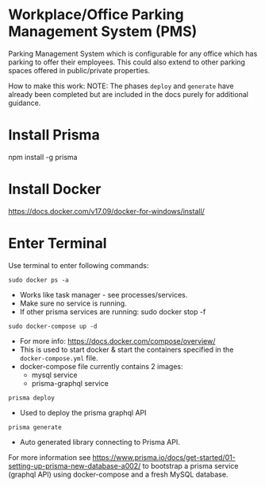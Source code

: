 # Workplace/Office Parking Management System (PMS)

Parking Management System which is configurable for any office which has parking to offer their employees.  This could also extend to other parking spaces offered in public/private properties.

How to make this work:
NOTE: The phases `deploy` and `generate` have already been completed but are included in the docs purely for additional guidance.

# Install Prisma
npm install -g prisma

# Install Docker
https://docs.docker.com/v17.09/docker-for-windows/install/

# Enter Terminal
Use terminal to enter following commands:

  `sudo docker ps -a`
  - Works like task manager - see processes/services.
  - Make sure no service is running.
  - If other prisma services are running: sudo docker stop -f <container-name>

  `sudo docker-compose up -d`
  - For more info: https://docs.docker.com/compose/overview/
  - This is used to start docker & start the containers specified in the `docker-compose.yml` file.
  - docker-compose file currently contains 2 images:
    - mysql service
    - prisma-graphql service

  `prisma deploy`
  - Used to deploy the prisma graphql API

  `prisma generate`
  - Auto generated library connecting to Prisma API.

For more information see https://www.prisma.io/docs/get-started/01-setting-up-prisma-new-database-a002/ to bootstrap a prisma service (graphql API) using docker-compose and a fresh MySQL database.
